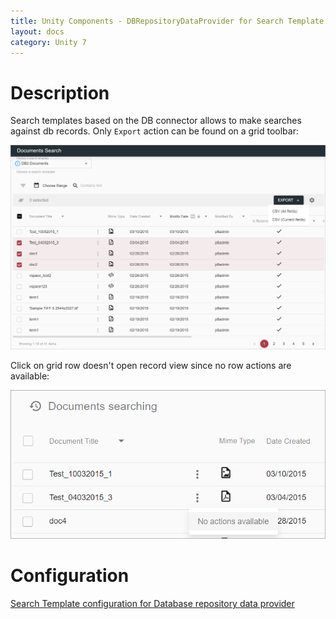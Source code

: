 ```yaml
---
title: Unity Components - DBRepositoryDataProvider for Search Template component
layout: docs
category: Unity 7
---
```

# Description

Search templates based on the DB connector allows to make searches against db records. Only `Export` action can
be found on a grid toolbar:

![Search template based on the DB connector](dbrepository-data-provider/images/db-search-template.png)

Click on grid row doesn't open record view since no row actions are available:

![Grid context-menu](dbrepository-data-provider/images/db-search-template-context-menu.png)

# Configuration

[Search Template configuration for Database repository data provider](../../../configuration/search-templates/db.md)